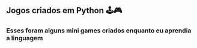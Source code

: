 ## Jogos criados em Python 🕹🎮
### Esses foram alguns mini games criados enquanto eu aprendia a linguagem
